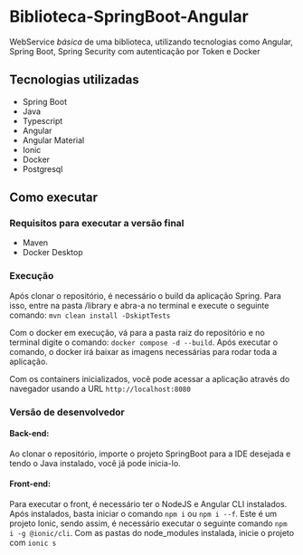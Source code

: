 # Biblioteca-SpringBoot-Angular
 WebService *básica* de uma biblioteca, utilizando tecnologias como Angular, Spring Boot, Spring Security com autenticação por Token e Docker
## Tecnologias utilizadas
- Spring Boot
- Java
- Typescript
- Angular
- Angular Material
- Ionic
- Docker
- Postgresql
## Como executar
### Requisitos para executar a versão final
- Maven
- Docker Desktop
### Execução
  Após clonar o repositório, é necessário o build da aplicação Spring. Para isso, entre na pasta /library e abra-a no terminal e execute o seguinte comando: ```mvn clean install -DskiptTests```

  Com o docker em execução, vá para a pasta raiz do repositório e no terminal digite o comando: ```docker compose -d --build```. Após executar o comando, o docker irá baixar as imagens necessárias para rodar toda a aplicação.

  Com os containers inicializados, você pode acessar a aplicação através do navegador usando a URL ```http://localhost:8080```
### Versão de desenvolvedor
#### Back-end:
  Ao clonar o repositório, importe o projeto SpringBoot para a IDE desejada e tendo o Java instalado, você já pode inicia-lo.
#### Front-end:
  Para executar o front, é necessário ter o NodeJS e Angular CLI instalados. Após instalados, basta iniciar o comando ```npm i``` ou ```npm i --f```. Este é um projeto Ionic, sendo assim, é necessário executar o seguinte comando ```npm i -g @ionic/cli```. Com as pastas do node_modules instalada, inicie o projeto com ```ionic s```
